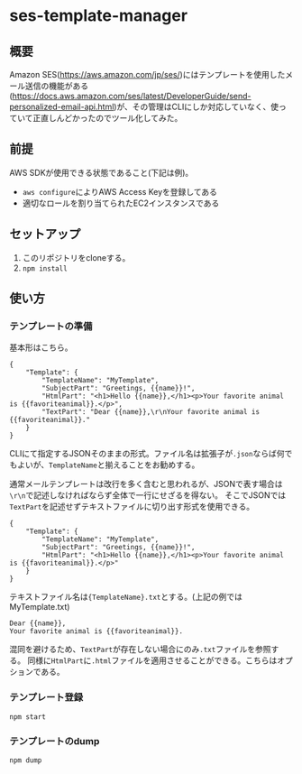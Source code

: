 # ses-template-manager
## 概要
Amazon SES(https://aws.amazon.com/jp/ses/)にはテンプレートを使用したメール送信の機能がある(https://docs.aws.amazon.com/ses/latest/DeveloperGuide/send-personalized-email-api.html)が、その管理はCLIにしか対応していなく、使っていて正直しんどかったのでツール化してみた。
## 前提
AWS SDKが使用できる状態であること(下記は例)。
- `aws configure`によりAWS Access Keyを登録してある
- 適切なロールを割り当てられたEC2インスタンスである
## セットアップ
1. このリポジトリをcloneする。
2. `npm install`

## 使い方
### テンプレートの準備
基本形はこちら。

    {
        "Template": {
            "TemplateName": "MyTemplate",
            "SubjectPart": "Greetings, {{name}}!",
            "HtmlPart": "<h1>Hello {{name}},</h1><p>Your favorite animal is {{favoriteanimal}}.</p>",
            "TextPart": "Dear {{name}},\r\nYour favorite animal is {{favoriteanimal}}."
        }
    }

CLIにて指定するJSONそのままの形式。ファイル名は拡張子が`.json`ならば何でもよいが、`TemplateName`と揃えることをお勧めする。

通常メールテンプレートは改行を多く含むと思われるが、JSONで表す場合は`\r\n`で記述しなければならず全体で一行にせざるを得ない。
そこでJSONでは`TextPart`を記述せずテキストファイルに切り出す形式を使用できる。

    {
        "Template": {
            "TemplateName": "MyTemplate",
            "SubjectPart": "Greetings, {{name}}!",
            "HtmlPart": "<h1>Hello {{name}},</h1><p>Your favorite animal is {{favoriteanimal}}.</p>"
        }
    }

テキストファイル名は`{TemplateName}.txt`とする。(上記の例ではMyTemplate.txt)

    Dear {{name}},
    Your favorite animal is {{favoriteanimal}}.

混同を避けるため、`TextPart`が存在しない場合にのみ`.txt`ファイルを参照する。
同様に`HtmlPart`に`.html`ファイルを適用させることができる。こちらはオプションである。
### テンプレート登録
`npm start`
### テンプレートのdump
`npm dump`
